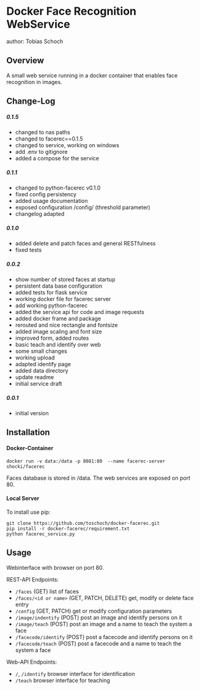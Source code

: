 Docker Face Recognition WebService
===============================
author: Tobias Schoch

Overview
--------

A small web service running in a docker container that enables face recognition in images.


Change-Log
----------
##### 0.1.5
* changed to nas paths
* changed to facerec==0.1.5
* changed to service, working on windows
* add .env to gitignore
* added a compose for the service

##### 0.1.1
* changed to python-facerec v0.1.0
* fixed config persistency
* added usage documentation
* exposed configuration /config/ (threshold parameter)
* changelog adapted

##### 0.1.0
* added delete and patch faces and general RESTfulness
* fixed tests

##### 0.0.2
* show number of stored faces at startup
* persistent data base configuration
* added tests for flask service
* working docker file for facerec server
* add working python-facerec
* added the service api for code and image requests
* added docker frame and package
* rerouted and nice rectangle and fontsize
* added image scaling and font size
* improved form, added routes
* basic teach and identify over web
* some small changes
* working upload
* adapted identify page
* added data directory
* update readme
* initial service draft

##### 0.0.1
* initial version


Installation
------------

#### Docker-Container
```
docker run -v data:/data -p 8081:80  --name facerec-server shocki/facerec
```
Faces database is stored in /data. The web services are exposed on port 80.

#### Local Server
To install use pip:

    git clone https://github.com/toschoch/docker-facerec.git
    pip install -r docker-facerec/requirement.txt
    python facerec_service.py

Usage
-----

Webinterface with browser on port 80.

REST-API Endpoints:

* `/faces` (GET) list of faces
* `/faces/<id or name>` (GET, PATCH, DELETE) get, modify or delete face entry
* `/config` (GET, PATCH) get or modify configuration parameters
* `/image/indentify` (POST) post an image and identify persons on it
* `/image/teach` (POST) post an image and a name to teach the system a face
* `/facecode/identify` (POST) post a facecode and identify persons on it
* `/facecode/teach` (POST) post a facecode and a name to teach the system a face

Web-API Endpoints:
* `/`, `/identify` browser interface for identification
* `/teach` browser interface for teaching
